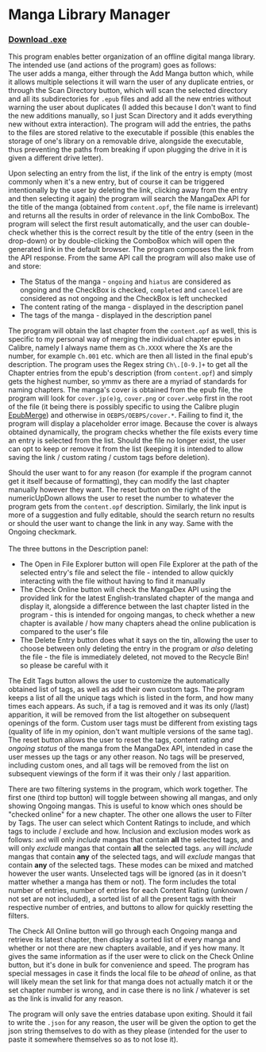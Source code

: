 # Manga Library Manager
### [Download .exe](https://github.com/ErisLoona/Manga-Library-Manager/releases/tag/v1.9)
This program enables better organization of an offline digital manga library. The intended use (and actions of the program) goes as follows:<br />
The user adds a manga, either through the Add Manga button which, while it allows multiple selections it will warn the user of any duplicate entries, or through the Scan Directory button, which will scan the selected directory and all its subdirectories for `.epub` files and add all the new entries without warning the user about duplicates (I added this because I don't want to find the new additions manually, so I just Scan Directory and it adds everything new without extra interaction). The program will add the entries, the paths to the files are stored relative to the executable if possible (this enables the storage of one's library on a removable drive, alongside the executable, thus preventing the paths from breaking if upon plugging the drive in it is given a different drive letter).<br />

Upon selecting an entry from the list, if the link of the entry is empty (most commonly when it's a new entry, but of course it can be triggered intentionally by the user by deleting the link, clicking away from the entry and then selecting it again) the program will search the MangaDex API for the title of the manga (obtained from `content.opf`, the file name is irrelevant) and returns all the results in order of relevance in the link ComboBox. The program will select the first result automatically, and the user can double-check whether this is the correct result by the title of the entry (seen in the drop-down) or by double-clicking the ComboBox which will open the generated link in the default browser. The program composes the link from the API response. From the same API call the program will also make use of and store:<br />

- The Status of the manga - `ongoing` and `hiatus` are considered as ongoing and the CheckBox is checked, `completed` and `cancelled` are considered as not ongoing and the CheckBox is left unchecked<br />
- The content rating of the manga - displayed in the description panel<br />
- The tags of the manga - displayed in the description panel

The program will obtain the last chapter from the `content.opf` as well, this is specific to my personal way of merging the individual chapter epubs in Calibre, namely I always name them as `Ch.XXXX` where the Xs are the number, for example `Ch.001` etc. which are then all listed in the final epub's description. The program uses the Regex string `Ch\.[0-9.]+` to get all the Chapter entries from the epub's description (from `content.opf`) and simply gets the highest number, so ymmv as there are a myriad of standards for naming chapters. The manga's cover is obtained from the epub file, the program will look for `cover.jp(e)g`, `cover.png` or `cover.webp` first in the root of the file (it being there is possibly specific to using the Calibre plugin [EpubMerge](https://github.com/JimmXinu/EpubMerge)) and otherwise in `OEBPS/OEBPS/cover.*`. Failing to find it, the program will display a placeholder error image. Because the cover is always obtained dynamically, the program checks whether the file exists every time an entry is selected from the list. Should the file no longer exist, the user can opt to keep or remove it from the list (keeping it is intended to allow saving the link / custom rating / custom tags before deletion).<br />

Should the user want to for any reason (for example if the program cannot get it itself because of formatting), they can modify the last chapter manually however they want. The reset button on the right of the numericUpDown allows the user to reset the number to whatever the program gets from the `content.opf` description. Similarly, the link input is more of a suggestion and fully editable, should the search return no results or should the user want to change the link in any way. Same with the Ongoing checkmark.<br /><br />
The three buttons in the Description panel:<br />
- The Open in File Explorer button will open File Explorer at the path of the selected entry's file and select the file - intended to allow quickly interacting with the file without having to find it manually<br />
- The Check Online button will check the MangaDex API using the provided link for the latest English-translated chapter of the manga and display it, alongside a difference between the last chapter listed in the program - this is intended for ongoing mangas, to check whether a new chapter is available / how many chapters ahead the online publication is compared to the user's file<br />
- The Delete Entry button does what it says on the tin, allowing the user to choose between only deleting the entry in the program or *also* deleting the file - the file is immediately deleted, not moved to the Recycle Bin! so please be careful with it

The Edit Tags button allows the user to customize the automatically obtained list of tags, as well as add their own custom tags. The program keeps a list of all the unique tags which is listed in the form, and how many times each appears. As such, if a tag is removed and it was its only (/last) apparition, it will be removed from the list altogether on subsequent openings of the form. Custom user tags must be different from existing tags (quality of life in my opinion, don't want multiple versions of the same tag). The reset button allows the user to reset the tags, content rating *and ongoing status* of the manga from the MangaDex API, intended in case the user messes up the tags or any other reason. No tags will be preserved, including custom ones, and all tags will be removed from the list on subsequent viewings of the form if it was their only / last apparition.<br />

There are two filtering systems in the program, which work together. The first one (third top button) will toggle between showing all mangas, and only showing Ongoing mangas. This is useful to know which ones should be "checked online" for a new chapter. The other one allows the user to Filter by Tags. The user can select which Content Ratings to include, and which tags to include / exclude and how. Inclusion and exclusion modes work as follows: `and` will only *include* mangas that contain **all** the selected tags, and will only *exclude* mangas that contain **all** the selected tags. `any` will *include* mangas that contain **any** of the selected tags, and will *exclude* mangas that contain **any** of the selected tags. These modes can be mixed and matched however the user wants. Unselected tags will be ignored (as in it doesn't matter whether a manga has them or not). The form includes the total number of entries, number of entries for each Content Rating (unknown / not set are not included), a sorted list of all the present tags with their respective number of entries, and buttons to allow for quickly resetting the filters.<br />

The Check All Online button will go through each Ongoing manga and retrieve its latest chapter, then display a sorted list of every manga and whether or not there are new chapters available, and if yes how many. It gives the same information as if the user were to click on the Check Online button, but it's done in bulk for convenience and speed. The program has special messages in case it finds the local file to be *ahead* of online, as that will likely mean the set link for that manga does not actually match it or the set chapter number is wrong, and in case there is no link / whatever is set as the link is invalid for any reason.<br />

The program will only save the entries database upon exiting. Should it fail to write the `.json` for any reason, the user will be given the option to get the json string themselves to do with as they please (intended for the user to paste it somewhere themselves so as to not lose it).
